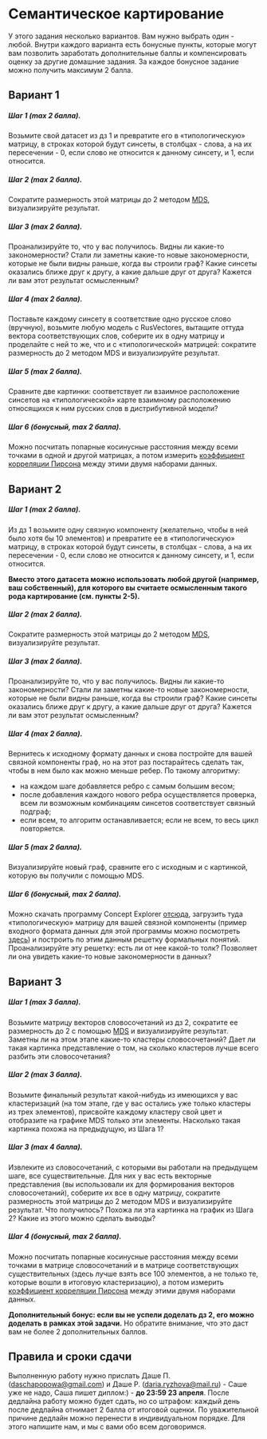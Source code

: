 # Семантическое картирование

У этого задания несколько вариантов. Вам нужно выбрать один - любой. Внутри каждого варианта есть бонусные пункты, 
которые могут вам позволить заработать дополнительные баллы и компенсировать оценку за другие домашние задания.
За каждое бонусное задание можно получить максимум 2 балла.

## Вариант 1

##### Шаг 1 (max 2 балла).
Возьмите свой датасет из дз 1 и превратите его в «типологическую» матрицу, в строках которой будут синсеты, в столбцах - слова,
а на их пересечении - 0, если слово не относится к данному синсету, и 1, если относится.
##### Шаг 2 (max 2 балла).
Сократите размерность этой матрицы до 2 методом [MDS](https://github.com/dashapopova/CompSemantics/blob/main/Semantic%20maps/CompSem_plot_mds.ipynb),
визуализируйте результат.
##### Шаг 3 (max 2 балла).
Проанализируйте то, что у вас получилось. Видны ли какие-то закономерности? Стали ли заметны какие-то новые закономерности, которые не были видны раньше,
когда вы строили граф? Какие синсеты оказались ближе друг к другу, а какие дальше друг от друга? Кажется ли вам этот результат осмысленным?
##### Шаг 4 (max 2 балла).
Поставьте каждому синсету в соответствие одно русское слово (вручную), возьмите любую модель с RusVectores, вытащите оттуда вектора соответствующих слов,
соберите их в одну матрицу и проделайте с ней то же, что и с «типологической» матрицей: сократите размерность до 2 методом MDS и визуализируйте результат. 
##### Шаг 5 (max 2 балла).
Сравните две картинки: соответствует ли взаимное расположение синсетов на «типологической» карте взаимному расположению относящихся к ним русских слов
в дистрибутивной модели?
##### Шаг 6 (бонусный, max 2 балла).
Можно посчитать попарные косинусные расстояния между всеми точками в одной и другой матрицах, а потом измерить [коэффициент корреляции Пирсона](https://numpy.org/doc/stable/reference/generated/numpy.corrcoef.html)
между этими двумя наборами данных.

## Вариант 2

##### Шаг 1 (max 2 балла).
Из дз 1 возьмите одну связную компоненту (желательно, чтобы в ней было хотя бы 10 элементов) и превратите ее в «типологическую» матрицу, 
в строках которой будут синсеты, в столбцах - слова, а на их пересечении - 0, если слово не относится к данному синсету, и 1, если относится.

**Вместо этого датасета можно использовать любой другой (например, ваш собственный), для которого вы считаете осмысленным такого рода картирование (см. пункты 2-5).**

##### Шаг 2 (max 2 балла).
Сократите размерность этой матрицы до 2 методом [MDS](https://github.com/dashapopova/CompSemantics/blob/main/Semantic%20maps/CompSem_plot_mds.ipynb), 
визуализируйте результат.
##### Шаг 3 (max 2 балла).
Проанализируйте то, что у вас получилось. Видны ли какие-то закономерности? Стали ли заметны какие-то новые закономерности, которые не были видны раньше,
когда вы строили граф? Какие синсеты оказались ближе друг к другу, а какие дальше друг от друга? Кажется ли вам этот результат осмысленным?
##### Шаг 4 (max 2 балла).
Вернитесь к исходному формату данных и снова постройте для вашей связной компоненты граф, но на этот раз постарайтесь сделать так,
чтобы в нем было как можно меньше ребер. По такому алгоритму:
- на каждом шаге добавляется ребро с самым большим весом;
- после добавления каждого нового ребра осуществляется проверка, всем ли возможным комбинациям синсетов соответствует связный подграф;
- если всем, то алгоритм останавливается; если не всем, то весь цикл повторяется.
##### Шаг 5 (max 2 балла).
Визуализируйте новый граф, сравните его с исходным и с картинкой, которую вы получили с помощью MDS.
##### Шаг 6 (бонусный, max 2 балла).
Можно скачать программу Concept Explorer [отсюда](https://sourceforge.net/projects/conexp/), загрузить туда «типологическую» матрицу для вашей связной компоненты
(пример входного формата данных для этой программы можно посмотреть [здесь](https://github.com/dashapopova/CompSemantics/blob/main/HWs/ConExp_input_data_format.cxt))
и построить по этим данным решетку формальных понятий. Проанализируйте эту решетку: есть ли от нее какой-то толк?
Позволяет ли она увидеть какие-то новые закономерности в данных?

## Вариант 3

##### Шаг 1 (max 3 балла).
Возьмите матрицу векторов словосочетаний из дз 2, сократите ее размерность до 2 с помощью [MDS](https://github.com/dashapopova/CompSemantics/blob/main/Semantic%20maps/CompSem_plot_mds.ipynb)
и визуализируйте результат. Заметны ли на этом этапе какие-то кластеры словосочетаний? Дает ли такая картинка представление о том,
на сколько кластеров лучше всего разбить эти словосочетания?
##### Шаг 2 (max 3 балла). 
Возьмите финальный результат какой-нибудь из имеющихся у вас кластеризаций (на том этапе, где у вас остались уже только кластеры из трех элементов),
присвойте каждому кластеру свой цвет и отобразите на графике MDS только эти элементы. Насколько такая картинка похожа на предыдущую, из Шага 1? 
##### Шаг 3 (max 4 балла). 
Извлеките из словосочетаний, с которыми вы работали на предыдущем шаге, все существительные. Для них у вас есть векторные представления
(вы использовали их для формирования векторов словосочетаний), соберите их все в одну матрицу, сократите размерность этой матрицы до 2 методом MDS
и визуализируйте результат. Что получилось? Похожа ли эта картинка на график из Шага 2? Какие из этого можно сделать выводы?
##### Шаг 4 (бонусный, max 2 балла). 
Можно посчитать попарные косинусные расстояния между всеми точками в матрице словосочетаний и в матрице соответствующих существительных 
(здесь лучше взять все 100 элементов, а не только те, которые вошли в итоговую кластеризацию), 
а потом измерить [коэффициент корреляции Пирсона](https://numpy.org/doc/stable/reference/generated/numpy.corrcoef.html) между этими двумя наборами данных.

**Дополнительный бонус: если вы не успели доделать дз 2, его можно доделать в рамках этой задачи.** Но обратите внимание, что это даст вам не более 2 дополнительных баллов.

## Правила и сроки сдачи

Выполненную работу нужно прислать Даше П. (daschapopowa@gmail.com) и Даше Р. (daria.ryzhova@mail.ru) - Саше уже не надо, Саша пишет диплом:) - **до 23:59 23 апреля**. После дедлайна работу можно будет сдать, но со штрафом: каждый день после дедлайна отнимает 2 балла от итоговой оценки. По уважительной причине дедлайн можно перенести в индивидуальном порядке. Для этого напишите нам, и мы с вами обо всем договоримся.
